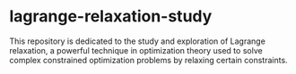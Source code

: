 # lagrange-relaxation-study
This repository is dedicated to the study and exploration of Lagrange relaxation, a powerful technique in optimization theory used to solve complex constrained optimization problems by relaxing certain constraints.
